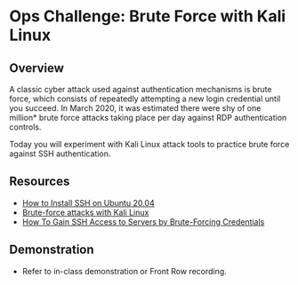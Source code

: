 # Ops Challenge: Brute Force with Kali Linux

## Overview

A classic cyber attack used against authentication mechanisms is brute force, which consists of repeatedly attempting a new login credential until you succeed. In March 2020, it was estimated there were shy of one million* brute force attacks taking place per day against RDP authentication controls.

Today you will experiment with Kali Linux attack tools to practice brute force against SSH authentication.

## Resources

- [How to Install SSH on Ubuntu 20.04](https://devconnected.com/how-to-install-and-enable-ssh-server-on-ubuntu-20-04/)
- [Brute-force attacks with Kali Linux](https://medium.com/@Pentestit_ru/brute-force-attacks-using-kali-linux-49e57bb89259)
- [How To Gain SSH Access to Servers by Brute-Forcing Credentials](https://null-byte.wonderhowto.com/how-to/gain-ssh-access-servers-by-brute-forcing-credentials-0194263/)

## Demonstration

- Refer to in-class demonstration or Front Row recording.
